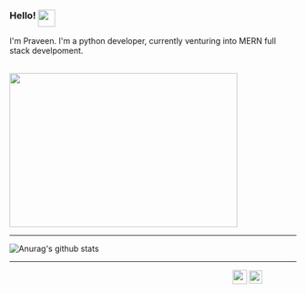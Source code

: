### Hello! <img src="https://media.giphy.com/media/du3J3cXyzhj75IOgvA/giphy.gif" width="30" height="30" align="top">
I'm Praveen. I'm a python developer, currently venturing into MERN full stack develpoment.   



&emsp;&emsp;&emsp;&emsp;&emsp;&emsp;&emsp;&emsp;&emsp;&emsp;&emsp;<img src="https://media.giphy.com/media/p4NLw3I4U0idi/giphy.gif" width="400" height="270" align="center">

***

![Anurag's github stats](https://github-readme-stats.vercel.app/api?username=PraveenM24&show_icons=true&theme=dracula)

***

&emsp;&emsp;&emsp;&emsp;&emsp;&emsp;&emsp;&emsp;&emsp;&emsp;&emsp;&emsp;&emsp;&emsp;&emsp;&emsp;&emsp;&emsp;&emsp;&emsp;&emsp;&emsp;&emsp;&emsp;&emsp;&emsp;&emsp;&emsp;<a href="https://www.linkedin.com/in/PraveenM8991/"><img src="https://content.linkedin.com/content/dam/me/business/en-us/amp/brand-site/v2/bg/LI-Bug.svg.original.svg" width="25" height="25" align="center"></a> <a href="https://www.instagram.com/praveen.m23/"><img src="https://external-content.duckduckgo.com/iu/?u=https%3A%2F%2Fupload.wikimedia.org%2Fwikipedia%2Fcommons%2Fthumb%2Fe%2Fe7%2FInstagram_logo_2016.svg%2F1024px-Instagram_logo_2016.svg.png&f=1&nofb=1" width="23" height="23" align="center"></a>
